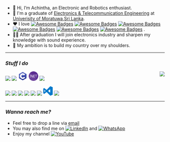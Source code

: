 - 👋 Hi, I’m Achintha, an Electronic and Robotics enthusiast.
- 🔭 I'm a graduate of [Electronics & Telecommunication Engineering](https://ent.uom.lk/) at [Univerisity of Moratuwa](https://uom.lk/),[Sri Lanka](https://en.wikipedia.org/wiki/Sri_Lanka).
- ❤ I love [![Awesome Badges](https://img.shields.io/badge/%20-Programming-blue)]() [![Awesome Badges](https://img.shields.io/badge/%20-Problem%20Solving-blue)]() [![Awesome Badges](https://img.shields.io/badge/%20-Electronics-blue)]() [![Awesome Badges](https://img.shields.io/badge/%20-Robotics-blue)]() [![Awesome Badges](https://img.shields.io/badge/%20-Industrial%20Automation-blue)]() [![Awesome Badges](https://img.shields.io/badge/%20-Automobile%20Engineering-blue)]() .
- 👨‍🎓 After graduation I will join electronics industry and sharpen my knowledge with sound experience.
- 🎯 My ambition is to build my country over my shoulders.
<!--
- 👀 I’m interested in electronics, robotics and industrial automation
- 🌱 I’m an electronics and telecommunication engineering undergraduate
- 💞️ I’m looking to collaborate on 
- 📫 How to reach me ...  -->

---

### *Stuff I do*

<code><img height="30" src="https://upload.wikimedia.org/wikipedia/commons/c/c3/Python-logo-notext.svg"></code>
<code><img height="30" src="https://upload.wikimedia.org/wikipedia/commons/1/18/ISO_C%2B%2B_Logo.svg"></code>
<code><img height="30" src="https://github.com/bimalka98/bimalka98/blob/master/Logos/c-programming.svg"></code>
<code><img height="30" src="https://raw.githubusercontent.com/github/explore/80688e429a7d4ef2fca1e82350fe8e3517d3494d/topics/dotnet/dotnet.png"></code>
<code><img height="40" src="https://upload.wikimedia.org/wikipedia/en/thumb/3/30/Java_programming_language_logo.svg/300px-Java_programming_language_logo.svg.png"></code>
<a href="https://github.com/achintha96/github-readme-stats"><img align="right" src="https://github-readme-stats.vercel.app/api/top-langs/?username=achintha96&hide=jupyter%20notebook&layout=compact&theme=gruvbox&hide_border=true" /></a> 



<code><img height="30" src="https://upload.wikimedia.org/wikipedia/commons/2/21/Matlab_Logo.png"></code>
<code><img height="30" src="https://upload.wikimedia.org/wikipedia/commons/f/f3/Altium_Designer_logo.png"></code>
<code><img height="30" src="https://blog.digilentinc.com/wp-content/uploads/2015/01/184_multisim_app_icon_ill.png"></code>
<code><img height="30" src="https://banner2.cleanpng.com/20180328/ezw/kisspng-solidworks-computer-aided-design-3d-computer-graph-work-5abb8876c7bd12.1780632115222396068181.jpg"></code>
<code><img height="30" src="https://user-images.githubusercontent.com/27867704/37542893-13732d8a-2936-11e8-9dba-0f618abe8331.png"></code>
<code><img height="30" src="https://upload.wikimedia.org/wikipedia/commons/e/e0/Git-logo.svg"></code>
<code><img height="30" src="https://github.com/bimalka98/bimalka98/blob/master/Logos/visual-studio-code.svg"></code>
<code><img height="30" src="https://user-images.githubusercontent.com/29420733/70393939-c5821d80-19e7-11ea-8ebd-daaadd856287.png"></code> 


<!--
---

### *Current progress*
| <a href="https://github.com/achintha96/github-readme-stats"><img align="center" src="https://github-readme-stats.vercel.app/api?username=achintha96&show_icons=true&include_all_commits=true&theme=gruvbox&hide_border=true" alt="Achintha's github stats" /></a> | <a href="https://github.com/achintha96/github-readme-stats"><img align="center" src="https://github-readme-stats.vercel.app/api/top-langs/?username=achintha96&hide=jupyter%20notebook&layout=compact&theme=gruvbox&hide_border=true" /></a> |
| ------------- | ------------- |
-->
---

### *Wanna reach me?*

- Feel free to drop a line via [email](mailto:achinthasurathrathnayake@gmail.com)
- You may also find me on 
[![LinkedIn](https://img.shields.io/badge/-LinkedIn-0077B5?style=for-the-badge&logo=LinkedIn&logoColor=white)](http://www.linkedin.com/in/achintha-rathnayake) and
[![WhatsApp](https://img.shields.io/badge/WhatsApp-25D366?style=for-the-badge&logo=whatsapp&logoColor=white)](https://wa.me/94777261891/)
- Enjoy my channel [![YouTube](https://img.shields.io/youtube/channel/subscribers/UCtj9trHKqGOdOYjth2eHjqg?label=gadjet%27s%20Garage&style=social)](https://www.youtube.com/channel/UCtj9trHKqGOdOYjth2eHjqg)
<!---
- Enjoy my channel [![YouTube](https://img.shields.io/badge/YouTube-25D366?style=for-the-badge&logo=youtube&logoColor=white)](https://www.youtube.com/channel/UCtj9trHKqGOdOYjth2eHjqg)
--->


<!---
achintha96/achintha96 is a ✨ special ✨ repository because its `README.md` (this file) appears on your GitHub profile.
You can click the Preview link to take a look at your changes.
--->


<!--
<a href="https://github.com/anuraghazra/github-readme-stats">
  <img align="center" src="https://github-readme-stats.vercel.app/api?username=bimalka98&show_icons=true&theme=gruvbox&line_height=27&count_private=true&show_owner=false" />
</a>
-->
